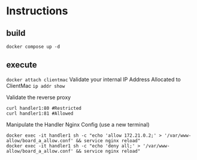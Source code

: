 

# Instructions
## build

``` docker compose up -d ```

## execute
``` docker attach clientmac ```
Validate your internal IP Address Allocated to ClientMac
``` ip addr show ```

Validate the reverse proxy
```
curl handler1:80 #Restricted
curl handler1:81 #Allowed
```

Manipulate the Handler Nginx Config (use a new terminal)
```
docker exec -it handler1 sh -c "echo 'allow 172.21.0.2;' > '/var/www-allow/board_a_allow.conf' && service nginx reload"
docker exec -it handler1 sh -c "echo 'deny all;' > '/var/www-allow/board_a_allow.conf' && service nginx reload"
```